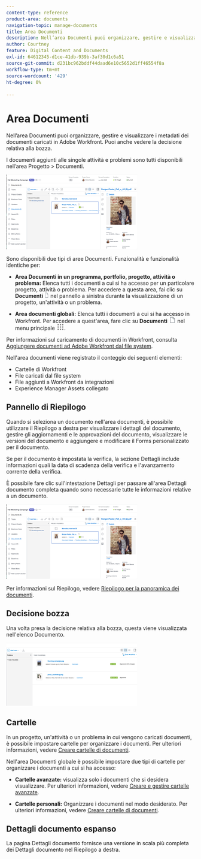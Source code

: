 ```yaml
---
content-type: reference
product-area: documents
navigation-topic: manage-documents
title: Area Documenti
description: Nell’area Documenti puoi organizzare, gestire e visualizzare i metadati dei documenti caricati in Adobe Workfront. Puoi anche vedere la decisione relativa alla bozza.
author: Courtney
feature: Digital Content and Documents
exl-id: 64612345-d1ce-41db-939b-3af30d1c6a51
source-git-commit: d231bc962bddf44daad6e10c5652d1ff46554f8a
workflow-type: tm+mt
source-wordcount: '429'
ht-degree: 0%

---
```


# Area Documenti

Nell’area Documenti puoi organizzare, gestire e visualizzare i metadati dei documenti caricati in Adobe Workfront. Puoi anche vedere la decisione relativa alla bozza.

I documenti aggiunti alle singole attività e problemi sono tutti disponibili nell’area Progetto > Documenti.

![Area documenti](assets/documents-area-v2-350x199.png)

Sono disponibili due tipi di aree Documenti. Funzionalità e funzionalità identiche per:

* **Area Documenti in un programma, portfolio, progetto, attività o problema:** Elenca tutti i documenti a cui si ha accesso per un particolare progetto, attività o problema. Per accedere a questa area, fai clic su **Documenti** ![Icona Documenti](assets/document-icon-12x14.png) nel pannello a sinistra durante la visualizzazione di un progetto, un&#39;attività o un problema.

* **Area documenti globali:** Elenca tutti i documenti a cui si ha accesso in Workfront. Per accedere a quest&#39;area, fare clic su **Documenti** ![Icona Documenti](assets/document-icon.png) nel menu principale ![Icona Menu principale](assets/main-menu-icon.png).

Per informazioni sul caricamento di documenti in Workfront, consulta [Aggiungere documenti ad Adobe Workfront dal file system](../../documents/adding-documents-to-workfront/add-documents-from-file-system.md).


Nell&#39;area documenti viene registrato il conteggio dei seguenti elementi:

* Cartelle di Workfront
* File caricati dal file system
* File aggiunti a Workfront da integrazioni
* Experience Manager Assets collegato

## Pannello di Riepilogo

Quando si seleziona un documento nell&#39;area documenti, è possibile utilizzare il Riepilogo a destra per visualizzare i dettagli del documento, gestire gli aggiornamenti e le approvazioni del documento, visualizzare le versioni del documento e aggiungere e modificare il Forms personalizzato per il documento.

Se per il documento è impostata la verifica, la sezione Dettagli include informazioni quali la data di scadenza della verifica e l&#39;avanzamento corrente della verifica.

È possibile fare clic sull&#39;intestazione Dettagli per passare all&#39;area Dettagli documento completa quando sono necessarie tutte le informazioni relative a un documento.

![Area documenti](assets/documents-area-v2-350x199.png)

Per informazioni sul Riepilogo, vedere [Riepilogo per la panoramica dei documenti](../../documents/managing-documents/summary-for-documents.md).

## Decisione bozza

Una volta presa la decisione relativa alla bozza, questa viene visualizzata nell&#39;elenco Documento.

![Decisione bozza nell&#39;elenco documenti](assets/proof-decision---doc-list-350x168.png)

## Cartelle

In un progetto, un&#39;attività o un problema in cui vengono caricati documenti, è possibile impostare cartelle per organizzare i documenti. Per ulteriori informazioni, vedere [Creare cartelle di documenti](../../documents/organizing-documents/create-documents-folder.md).

Nell&#39;area Documenti globale è possibile impostare due tipi di cartelle per organizzare i documenti a cui si ha accesso:

* **Cartelle avanzate:** visualizza solo i documenti che si desidera visualizzare. Per ulteriori informazioni, vedere [Creare e gestire cartelle avanzate](../../documents/organizing-documents/create-manage-smart-folders.md).

* **Cartelle personali:** Organizzare i documenti nel modo desiderato. Per ulteriori informazioni, vedere [Creare cartelle di documenti](../../documents/organizing-documents/create-documents-folder.md).

## Dettagli documento espanso

La pagina Dettagli documento fornisce una versione in scala più completa dei Dettagli documento nel Riepilogo a destra.
